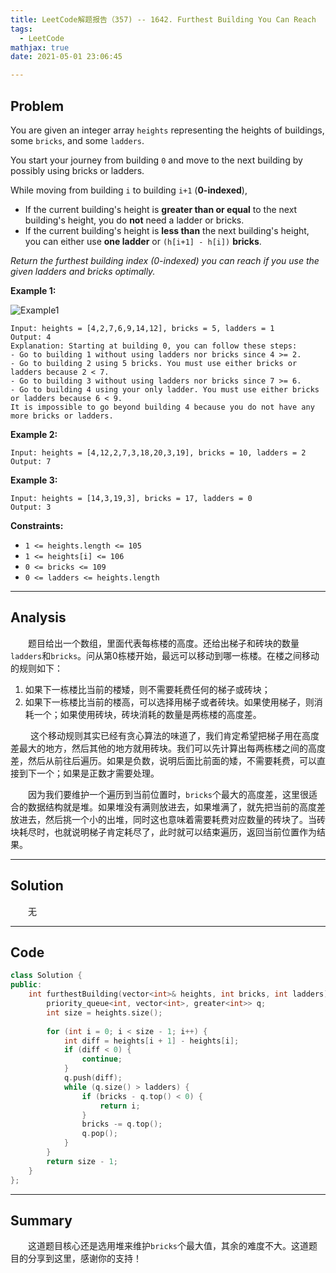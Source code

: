 ```yaml
---
title: LeetCode解题报告（357) -- 1642. Furthest Building You Can Reach
tags:
  - LeetCode
mathjax: true
date: 2021-05-01 23:06:45

---
```


## Problem

You are given an integer array `heights` representing the heights of buildings, some `bricks`, and some `ladders`.

You start your journey from building `0` and move to the next building by possibly using bricks or ladders.

While moving from building `i` to building `i+1` (**0-indexed**),

- If the current building's height is **greater than or equal** to the next building's height, you do **not** need a ladder or bricks.
- If the current building's height is **less than** the next building's height, you can either use **one ladder** or `(h[i+1] - h[i])` **bricks**.

*Return the furthest building index (0-indexed) you can reach if you use the given ladders and bricks optimally.*

<!-- more -->

**Example 1:**

![Example1](https://assets.leetcode.com/uploads/2020/10/27/q4.gif)

```
Input: heights = [4,2,7,6,9,14,12], bricks = 5, ladders = 1
Output: 4
Explanation: Starting at building 0, you can follow these steps:
- Go to building 1 without using ladders nor bricks since 4 >= 2.
- Go to building 2 using 5 bricks. You must use either bricks or ladders because 2 < 7.
- Go to building 3 without using ladders nor bricks since 7 >= 6.
- Go to building 4 using your only ladder. You must use either bricks or ladders because 6 < 9.
It is impossible to go beyond building 4 because you do not have any more bricks or ladders.
```

**Example 2:**

```
Input: heights = [4,12,2,7,3,18,20,3,19], bricks = 10, ladders = 2
Output: 7
```

**Example 3:**

```
Input: heights = [14,3,19,3], bricks = 17, ladders = 0
Output: 3
```

**Constraints:**

- `1 <= heights.length <= 105`
- `1 <= heights[i] <= 106`
- `0 <= bricks <= 109`
- `0 <= ladders <= heights.length`

------

## Analysis

&emsp;&emsp;题目给出一个数组，里面代表每栋楼的高度。还给出梯子和砖块的数量`ladders`和`bricks`。问从第0栋楼开始，最远可以移动到哪一栋楼。在楼之间移动的规则如下：

1. 如果下一栋楼比当前的楼矮，则不需要耗费任何的梯子或砖块；
2. 如果下一栋楼比当前的楼高，可以选择用梯子或者砖块。如果使用梯子，则消耗一个；如果使用砖块，砖块消耗的数量是两栋楼的高度差。

&emsp;&emsp; 这个移动规则其实已经有贪心算法的味道了，我们肯定希望把梯子用在高度差最大的地方，然后其他的地方就用砖块。我们可以先计算出每两栋楼之间的高度差，然后从前往后遍历。如果是负数，说明后面比前面的矮，不需要耗费，可以直接到下一个；如果是正数才需要处理。

&emsp;&emsp;因为我们要维护一个遍历到当前位置时，`bricks`个最大的高度差，这里很适合的数据结构就是堆。如果堆没有满则放进去，如果堆满了，就先把当前的高度差放进去，然后挑一个小的出堆，同时这也意味着需要耗费对应数量的砖块了。当砖块耗尽时，也就说明梯子肯定耗尽了，此时就可以结束遍历，返回当前位置作为结果。

------

## Solution

&emsp;&emsp;无

------

## Code

```c++
class Solution {
public:
    int furthestBuilding(vector<int>& heights, int bricks, int ladders) {
        priority_queue<int, vector<int>, greater<int>> q;
        int size = heights.size();
        
        for (int i = 0; i < size - 1; i++) {
            int diff = heights[i + 1] - heights[i];
            if (diff < 0) {
                continue;
            }
            q.push(diff);
            while (q.size() > ladders) {
                if (bricks - q.top() < 0) {
                    return i;
                }
                bricks -= q.top();
                q.pop();
            }
        }
        return size - 1;
    }
};
```

------

## Summary

&emsp;&emsp;这道题目核心还是选用堆来维护`bricks`个最大值，其余的难度不大。这道题目的分享到这里，感谢你的支持！

